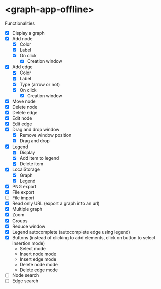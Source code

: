 # \<graph-app-offline\>

Functionalities

- [x] Display a graph
- [x] Add node
    - [x] Color
    - [x] Label
    - [x] On click
        - [x] Creation window
- [x] Add edge
    - [x] Color
    - [x] Label
    - [x] Type (arrow or not)
    - [x] On click
        - [x] Creation window
- [x] Move node
- [x] Delete node
- [x] Delete edge
- [x] Edit node
- [x] Edit edge
- [x] Drag and drop window
    - [x] Remove window position
    - [x] Drag and drop
- [x] Legend
    - [x] Display
    - [x] Add item to legend 
    - [x] Delete item
- [x] LocalStorage
    - [x] Graph
    - [x] Legend 
- [x] PNG export
- [x] File export
- [ ] File import
- [x] Read only URL (export a graph into an url)
- [x] Multiple graph
- [x] Zoom
- [x] Groups
- [x] Reduce window
- [x] Legend autocomplete (autocomplete edge using legend)
- [x] Buttons (instead of clicking to add elements, click on button to select insertion mode)
    - Select mode
    - Insert node mode
    - Insert edge mode
    - Delete node mode
    - Delete edge mode
- [ ] Node search
- [ ] Edge search